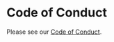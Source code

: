 # Code of Conduct

Please see our [Code of Conduct](https://plone.org/foundation/materials/foundation-resolutions/code-of-conduct).
